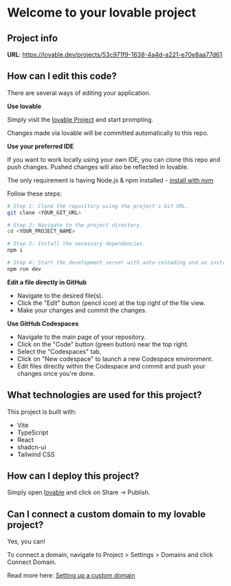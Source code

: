 # Welcome to your lovable project

## Project info

**URL**: https://lovable.dev/projects/53c971f9-1638-4a4d-a221-e70e8aa77d61

## How can I edit this code?

There are several ways of editing your application.

**Use lovable**

Simply visit the [lovable Project](https://lovable.dev/projects/53c971f9-1638-4a4d-a221-e70e8aa77d61) and start prompting.

Changes made via lovable will be committed automatically to this repo.

**Use your preferred IDE**

If you want to work locally using your own IDE, you can clone this repo and push changes. Pushed changes will also be reflected in lovable.

The only requirement is having Node.js & npm installed - [install with nvm](https://github.com/nvm-sh/nvm#installing-and-updating)

Follow these steps:

```sh
# Step 1: Clone the repository using the project's Git URL.
git clone <YOUR_GIT_URL>

# Step 2: Navigate to the project directory.
cd <YOUR_PROJECT_NAME>

# Step 3: Install the necessary dependencies.
npm i

# Step 4: Start the development server with auto-reloading and an instant preview.
npm run dev
```

**Edit a file directly in GitHub**

- Navigate to the desired file(s).
- Click the "Edit" button (pencil icon) at the top right of the file view.
- Make your changes and commit the changes.

**Use GitHub Codespaces**

- Navigate to the main page of your repository.
- Click on the "Code" button (green button) near the top right.
- Select the "Codespaces" tab.
- Click on "New codespace" to launch a new Codespace environment.
- Edit files directly within the Codespace and commit and push your changes once you're done.

## What technologies are used for this project?

This project is built with:

- Vite
- TypeScript
- React
- shadcn-ui
- Tailwind CSS

## How can I deploy this project?

Simply open [lovable](https://lovable.dev/projects/53c971f9-1638-4a4d-a221-e70e8aa77d61) and click on Share -> Publish.

## Can I connect a custom domain to my lovable project?

Yes, you can!

To connect a domain, navigate to Project > Settings > Domains and click Connect Domain.

Read more here: [Setting up a custom domain](https://docs.lovable.dev/tips-tricks/custom-domain#step-by-step-guide)
